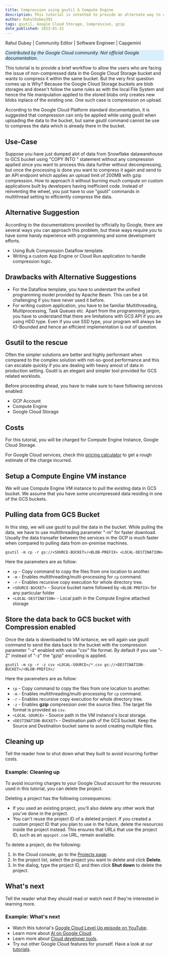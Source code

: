 ```yaml
---
title: Compression using gsutil & Compute Engine
description: This tutorial is intented to provide an alternate way to compress the data already exisitng in a bucket.
author: RahulDubey391
tags: gsutil, Google Cloud Storage, Compression, gzip
date_published: 2023-01-31
---
```



Rahul Dubey | Community Editor | Software Engineer | Capgemini

<p style="background-color:#D9EFFC;"><i>Contributed by the Google Cloud community. Not official Google documentation.</i></p>

This tutorial is to provide a brief workflow to allow the users who are facing the issue of non-compressed data in the Google Cloud Storage bucket and wants to compress it within the same bucket. But the very first question comes up is Why? Because the Google Cloud Storage buckets are blob storages and doesn't follow the same rules as with the local File System and hence the file manipulation applied to the stored blobs only creates new blobs inplace of the existing one. One such case is compression on upload.

According to the Google Cloud Platform standard documentation, it is suggested that compression can only be applied while using gsutil when uploading the data to the bucket, but same gsutil command cannot be use to compress the data which is already there in the bucket.

## Use-Case
Suppose you have just dumped alot of data from Snowflake datawarehouse to GCS bucket using "COPY INTO <LOCATION-TO-GCS>" statement without any compression applied since you want to process this data further without decompressing, but once the processing is done you want to compress it again and send to an API endpoint which applies an upload limit of 200MB with gzip compression. How to approach it without burning much compute on custom applications built by developers having inefficient code. Instead of reinventing the wheel, you just have to use "gsutil" commands in multithread setting to efficiently compress the data. 

## Alternative Suggestion
According to the documentations provided by officially by Google, there are several ways you can approach this problem, but these ways require you to have some handy experience with programming and some development efforts.
  * Using Bulk Compression Dataflow template.
  * Writing a custom App Engine or Cloud Run application to handle compression logic.

## Drawbacks with Alternative Suggestions
  * For the Dataflow template, you have to understant the unified programming model provided by Apache Beam. This can be a bit challenging if you have never used it before.
  * For writing custom application, you have to be familiar Multithreading, Multiprocessing, Task Queues etc. Apart from the programming jargon, you have to understand that there are limitations with GCS API if you are using HDD type. Even if you use SSD type, your program will always be IO-Bounded and hence an efficient implementation is out of question.

## Gsutil to the rescue
Often the simpler solutions are better and highly performant when compared to the complex solution with not-so-good performance and this can escalate quickly if you are dealing with heavy amout of data in production setting. Gsutil is an elegant and simpler tool provided for GCS related worklods.

Before proceeding ahead, you have to make sure to have following services enabled:

  * GCP Account
  * Compute Engine
  * Google Cloud Storage

## Costs

For this tutorial, you will be charged for Compute Engine Instance, Google Cloud Storage.

For Google Cloud services, check this [pricing calculator](https://cloud.google.com/products/calculator/) to get a rough estimate of the charge incurred.

## Setup a Compute Engine VM instance

We will use Compute Engine VM instance to pull the existing data in GCS bucket. We assume that you have some uncompressed data residing in one of the GCS buckets.

## Pulling data from GCS Bucket

In this step, we will use gsutil to pull the data in the bucket. While pulling the data, we have to use multithreading parameter "-m" for faster download. Usually the data transafer between the services in the GCP is much faster when compared to pulling data from on-premise machines.

`gsutil -m cp -r gs://<SOURCE-BUCKET>/<BLOB-PREFIX> <LOCAL-DESTINATION>`

Here the parameters are as follow:
  * `cp` - Copy command to copy the files from one location to another.
  * `-m` - Enables multithreading/multi-processing for `cp` command.
  * `-r` - Enables recursive copy execution for whole directory tree.
  * `<SOURCE-BUCKET>` - Source bucket name followed by `<BLOB-PREFIX>` for any particular folder
  * `<LOCAL-DESTINATION>` - Local path in the Compute Engine attached storage  

## Store the data back to GCS bucket with Compression enabled

Once the data is downloaded to VM isntance, we will again use gsutil command to send the data back to the bucket with the compression parameter "-z" enabled with value "csv" file format. By default if you use "-Z" instead of "-z" the "gzip" encoding is applied.

`gsutil -m cp -r -z csv <LOCAL-SOURCE>/*.csv gs://<DESTINATION-BUCKET>/<BLOB-PREFIX>/`

Here the parameters are as follow:
  * `cp` - Copy command to copy the files from one location to another.
  * `-m` - Enables multithreading/multi-processing for `cp` command.
  * `-r` - Enables recursive copy execution for whole directory tree.
  * `-z` - Enables **gzip** compression over the source files. The target file format is provided as `csv`.
  * `<LOCAL-SOURCE>` - Source path in the VM instance's local storage.
  * `<DESTINATION-BUCKET>` - Destination path of the GCS bucket. Keep the Source and Destination bucket same to avoid creating multiple files.

## Cleaning up

Tell the reader how to shut down what they built to avoid incurring further costs.

### Example: Cleaning up

To avoid incurring charges to your Google Cloud account for the resources used in this tutorial, you can delete the project.

Deleting a project has the following consequences:

- If you used an existing project, you'll also delete any other work that you've done in the project.
- You can't reuse the project ID of a deleted project. If you created a custom project ID that you plan to use in the
  future, delete the resources inside the project instead. This ensures that URLs that use the project ID, such as
  an `appspot.com` URL, remain available.

To delete a project, do the following:

1.  In the Cloud console, go to the [Projects page](https://console.cloud.google.com/iam-admin/projects).
1.  In the project list, select the project you want to delete and click **Delete**.
1.  In the dialog, type the project ID, and then click **Shut down** to delete the project.

## What's next

Tell the reader what they should read or watch next if they're interested in learning more.

### Example: What's next

- Watch this tutorial's [Google Cloud Level Up episode on YouTube](https://youtu.be/uBzp5xGSZ6o).
- Learn more about [AI on Google Cloud](https://cloud.google.com/solutions/ai/).
- Learn more about [Cloud developer tools](https://cloud.google.com/products/tools).
- Try out other Google Cloud features for yourself. Have a look at our [tutorials](https://cloud.google.com/docs/tutorials).
